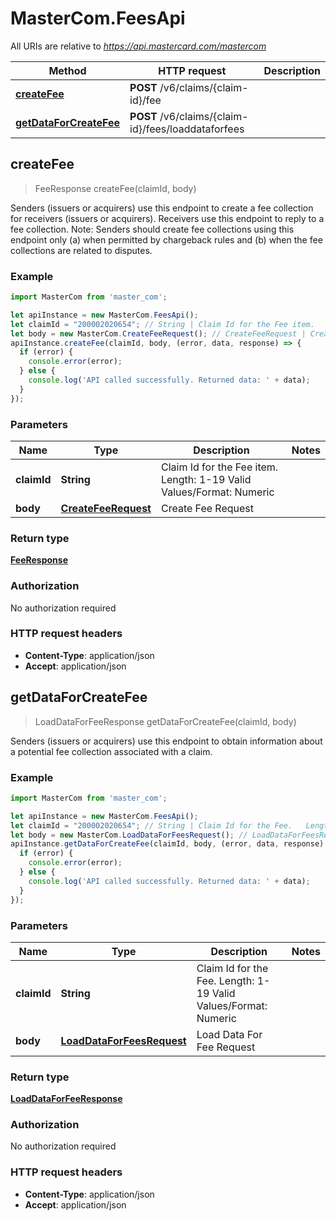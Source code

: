 # MasterCom.FeesApi

All URIs are relative to *https://api.mastercard.com/mastercom*

Method | HTTP request | Description
------------- | ------------- | -------------
[**createFee**](FeesApi.md#createFee) | **POST** /v6/claims/{claim-id}/fee | 
[**getDataForCreateFee**](FeesApi.md#getDataForCreateFee) | **POST** /v6/claims/{claim-id}/fees/loaddataforfees | 



## createFee

> FeeResponse createFee(claimId, body)



Senders (issuers or acquirers) use this endpoint to create a fee collection for receivers (issuers or acquirers). Receivers use this endpoint to reply to a fee collection.   Note: Senders should create fee collections using this endpoint only (a) when permitted by chargeback rules and (b) when the fee collections are related to disputes.

### Example

```javascript
import MasterCom from 'master_com';

let apiInstance = new MasterCom.FeesApi();
let claimId = "200002020654"; // String | Claim Id for the Fee item.   Length: 1-19   Valid Values/Format: Numeric
let body = new MasterCom.CreateFeeRequest(); // CreateFeeRequest | Create Fee Request
apiInstance.createFee(claimId, body, (error, data, response) => {
  if (error) {
    console.error(error);
  } else {
    console.log('API called successfully. Returned data: ' + data);
  }
});
```

### Parameters


Name | Type | Description  | Notes
------------- | ------------- | ------------- | -------------
 **claimId** | **String**| Claim Id for the Fee item.   Length: 1-19   Valid Values/Format: Numeric | 
 **body** | [**CreateFeeRequest**](CreateFeeRequest.md)| Create Fee Request | 

### Return type

[**FeeResponse**](FeeResponse.md)

### Authorization

No authorization required

### HTTP request headers

- **Content-Type**: application/json
- **Accept**: application/json


## getDataForCreateFee

> LoadDataForFeeResponse getDataForCreateFee(claimId, body)



Senders (issuers or acquirers) use this endpoint to obtain information about a potential fee collection associated with a claim.

### Example

```javascript
import MasterCom from 'master_com';

let apiInstance = new MasterCom.FeesApi();
let claimId = "200002020654"; // String | Claim Id for the Fee.   Length: 1-19   Valid Values/Format: Numeric
let body = new MasterCom.LoadDataForFeesRequest(); // LoadDataForFeesRequest | Load Data For Fee Request
apiInstance.getDataForCreateFee(claimId, body, (error, data, response) => {
  if (error) {
    console.error(error);
  } else {
    console.log('API called successfully. Returned data: ' + data);
  }
});
```

### Parameters


Name | Type | Description  | Notes
------------- | ------------- | ------------- | -------------
 **claimId** | **String**| Claim Id for the Fee.   Length: 1-19   Valid Values/Format: Numeric | 
 **body** | [**LoadDataForFeesRequest**](LoadDataForFeesRequest.md)| Load Data For Fee Request | 

### Return type

[**LoadDataForFeeResponse**](LoadDataForFeeResponse.md)

### Authorization

No authorization required

### HTTP request headers

- **Content-Type**: application/json
- **Accept**: application/json

